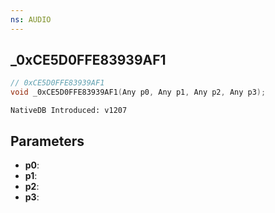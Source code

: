 ```yaml
---
ns: AUDIO
---
```

## _0xCE5D0FFE83939AF1

```c
// 0xCE5D0FFE83939AF1
void _0xCE5D0FFE83939AF1(Any p0, Any p1, Any p2, Any p3);
```

```
NativeDB Introduced: v1207
```

## Parameters
* **p0**:
* **p1**:
* **p2**:
* **p3**:
